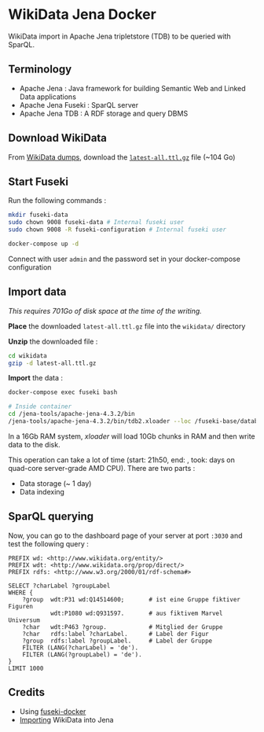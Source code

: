 # WikiData Jena Docker

WikiData import in Apache Jena tripletstore (TDB) to be queried with SparQL.

## Terminology

- Apache Jena : Java framework for building Semantic Web and Linked Data applications
- Apache Jena Fuseki : SparQL server
- Apache Jena TDB : A RDF storage and query DBMS

## Download WikiData

From [WikiData dumps](https://dumps.wikimedia.org/wikidatawiki/entities/), download the [`latest-all.ttl.gz`](https://dumps.wikimedia.org/wikidatawiki/entities/latest-all.ttl.gz) file (~104 Go)

## Start Fuseki

Run the following commands :

```bash
mkdir fuseki-data
sudo chown 9008 fuseki-data # Internal fuseki user
sudo chown 9008 -R fuseki-configuration # Internal fuseki user

docker-compose up -d
```

Connect with user `admin` and the password set in your docker-compose configuration

## Import data

_This requires 701Go of disk space at the time of the writing._

**Place** the downloaded `latest-all.ttl.gz` file into the `wikidata/` directory

**Unzip** the downloaded file :

```bash
cd wikidata
gzip -d latest-all.ttl.gz
```

**Import** the data :

```bash
docker-compose exec fuseki bash

# Inside container
cd /jena-tools/apache-jena-4.3.2/bin
/jena-tools/apache-jena-4.3.2/bin/tdb2.xloader --loc /fuseki-base/databases/wikidata /wikidata/latest-all.ttl
```

In a 16Gb RAM system, _xloader_ will load 10Gb chunks in RAM and then write data to the disk.

This operation can take a lot of time (start: 21h50, end: , took: days on quad-core server-grade AMD CPU). There are two parts :

- Data storage (~ 1 day)
- Data indexing

## SparQL querying

Now, you can go to the dashboard page of your server at port `:3030` and test the following query :

```sparql
PREFIX wd: <http://www.wikidata.org/entity/>
PREFIX wdt: <http://www.wikidata.org/prop/direct/>
PREFIX rdfs: <http://www.w3.org/2000/01/rdf-schema#>

SELECT ?charLabel ?groupLabel
WHERE {
	?group 	wdt:P31 wd:Q14514600;  		# ist eine Gruppe fiktiver Figuren
          	wdt:P1080 wd:Q931597.  		# aus fiktivem Marvel Universum
 	?char 	wdt:P463 ?group. 			# Mitglied der Gruppe
 	?char 	rdfs:label ?charLabel.		# Label der Figur
 	?group 	rdfs:label ?groupLabel. 	# Label der Gruppe
 	FILTER (LANG(?charLabel) = 'de').
 	FILTER (LANG(?groupLabel) = 'de').
}
LIMIT 1000
```

## Credits

- Using [fuseki-docker](https://github.com/SemanticComputing/fuseki-docker)
- [Importing](https://muncca.com/2019/02/14/wikidata-import-in-apache-jena/#top) WikiData into Jena

